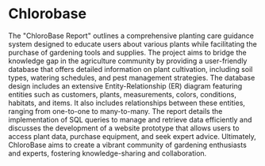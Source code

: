 # Chlorobase

The "ChloroBase Report" outlines a comprehensive planting care guidance system designed to educate users about various plants while facilitating the purchase of gardening tools and supplies. The project aims to bridge the knowledge gap in the agriculture community by providing a user-friendly database that offers detailed information on plant cultivation, including soil types, watering schedules, and pest management strategies. The database design includes an extensive Entity-Relationship (ER) diagram featuring entities such as customers, plants, measurements, colors, conditions, habitats, and items. It also includes relationships between these entities, ranging from one-to-one to many-to-many. The report details the implementation of SQL queries to manage and retrieve data efficiently and discusses the development of a website prototype that allows users to access plant data, purchase equipment, and seek expert advice. Ultimately, ChloroBase aims to create a vibrant community of gardening enthusiasts and experts, fostering knowledge-sharing and collaboration.
